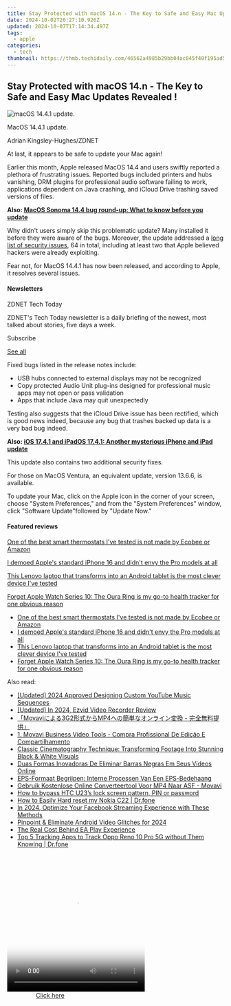 ```yaml
---
title: Stay Protected with macOS 14.n - The Key to Safe and Easy Mac Updates Revealed !
date: 2024-10-02T20:27:10.926Z
updated: 2024-10-07T17:14:34.497Z
tags:
  - apple
categories:
  - tech
thumbnail: https://thmb.techidaily.com/46562a4985b29bb04ac045f40f195ad5a81e8c6a78d3deb58b3600f2a5e9d7c1.jpg
---
```


## Stay Protected with macOS 14.n - The Key to Safe and Easy Mac Updates Revealed !

![macOS 14.4.1 update.](https://www.zdnet.com/a/img/resize/a219c759e4c4c162263d36e22aecf62d22d23508/2024/03/26/84430990-9fb5-4271-8844-3867de358d47/2024-03-26-09-56-06.jpg?auto=webp&width=1280)

MacOS 14.4.1 update.

Adrian Kingsley-Hughes/ZDNET

At last, it appears to be safe to update your Mac again!

Earlier this month, Apple released MacOS 14.4 and users swiftly reported a plethora of frustrating issues. Reported bugs included printers and hubs vanishing, DRM plugins for professional audio software failing to work, applications dependent on Java crashing, and iCloud Drive trashing saved versions of files. 

**Also: [MacOS Sonoma 14.4 bug round-up: What to know before you update](https://www.zdnet.com/article/macos-sonoma-14-4-bug-round-up-what-to-know-before-you-update/)**

Why didn't users simply skip this problematic update? Many installed it before they were aware of the bugs. Moreover, the update addressed a [long list of security issues](https://support.apple.com/en-us/HT214084), 64 in total, including at least two that Apple believed hackers were already exploiting. 

Fear not, for MacOS 14.4.1 has now been released, and according to Apple, it resolves several issues.

#### Newsletters

ZDNET Tech Today

ZDNET's Tech Today newsletter is a daily briefing of the newest, most talked about stories, five days a week.

 Subscribe

[See all](https://www.zdnet.com/newsletters/)

Fixed bugs listed in the release notes include:

* USB hubs connected to external displays may not be recognized
* Copy protected Audio Unit plug-ins designed for professional music apps may not open or pass validation
* Apps that include Java may quit unexpectedly

Testing also suggests that the iCloud Drive issue has been rectified, which is good news indeed, because any bug that trashes backed up data is a very bad bug indeed.

**Also: [iOS 17.4.1 and iPadOS 17.4.1: Another mysterious iPhone and iPad update](https://www.zdnet.com/article/ios-17-4-1-and-ipados-17-4-1-more-mysterious-iphone-and-ipad-updates/)**

This update also contains two additional security fixes. 

For those on MacOS Ventura, an equivalent update, version 13.6.6, is available.

To update your Mac, click on the Apple icon in the corner of your screen, choose "System Preferences," and from the "System Preferences" window, click "Software Update"followed by "Update Now."

#### Featured reviews

[One of the best smart thermostats I've tested is not made by Ecobee or Amazon](https://www.zdnet.com/article/one-of-the-best-smart-thermostats-ive-tested-is-not-made-by-ecobee-or-amazon/ "One of the best smart thermostats I've tested is not made by Ecobee or Amazon")

[I demoed Apple's standard iPhone 16 and didn't envy the Pro models at all](https://www.zdnet.com/article/why-im-recommending-the-standard-iphone-16-over-the-pro-this-year-and-im-not-alone/ "I demoed Apple's standard iPhone 16 and didn't envy the Pro models at all")

[This Lenovo laptop that transforms into an Android tablet is the most clever device I've tested](https://www.zdnet.com/article/i-tested-lenovos-windows-laptop-that-doubles-as-an-android-tablet-and-it-has-so-much-potential/ "This Lenovo laptop that transforms into an Android tablet is the most clever device I've tested")

[Forget Apple Watch Series 10: The Oura Ring is my go-to health tracker for one obvious reason](https://www.zdnet.com/article/forget-apple-watch-series-10-the-oura-ring-is-my-go-to-health-tracker-for-one-obvious-reason/ "Forget Apple Watch Series 10: The Oura Ring is my go-to health tracker for one obvious reason")

* [One of the best smart thermostats I've tested is not made by Ecobee or Amazon](https://www.zdnet.com/article/one-of-the-best-smart-thermostats-ive-tested-is-not-made-by-ecobee-or-amazon/ "One of the best smart thermostats I've tested is not made by Ecobee or Amazon")
* [I demoed Apple's standard iPhone 16 and didn't envy the Pro models at all](https://www.zdnet.com/article/why-im-recommending-the-standard-iphone-16-over-the-pro-this-year-and-im-not-alone/ "I demoed Apple's standard iPhone 16 and didn't envy the Pro models at all")
* [This Lenovo laptop that transforms into an Android tablet is the most clever device I've tested](https://www.zdnet.com/article/i-tested-lenovos-windows-laptop-that-doubles-as-an-android-tablet-and-it-has-so-much-potential/ "This Lenovo laptop that transforms into an Android tablet is the most clever device I've tested")
* [Forget Apple Watch Series 10: The Oura Ring is my go-to health tracker for one obvious reason](https://www.zdnet.com/article/forget-apple-watch-series-10-the-oura-ring-is-my-go-to-health-tracker-for-one-obvious-reason/ "Forget Apple Watch Series 10: The Oura Ring is my go-to health tracker for one obvious reason")

<ins class="adsbygoogle"
     style="display:block"
     data-ad-format="autorelaxed"
     data-ad-client="ca-pub-7571918770474297"
     data-ad-slot="1223367746"></ins>

<ins class="adsbygoogle"
     style="display:block"
     data-ad-client="ca-pub-7571918770474297"
     data-ad-slot="8358498916"
     data-ad-format="auto"
     data-full-width-responsive="true"></ins>

<span class="atpl-alsoreadstyle">Also read:</span>
<div><ul>
<li><a href="https://youtube-web.techidaily.com/ed-2024-approved-designing-custom-youtube-music-sequences/"><u>[Updated] 2024 Approved Designing Custom YouTube Music Sequences</u></a></li>
<li><a href="https://visual-screen-recording.techidaily.com/updated-in-2024-ezvid-video-recorder-review/"><u>[Updated] In 2024, Ezvid Video Recorder Review</u></a></li>
<li><a href="https://tech-recovery.techidaily.com/1726224377781-movavi3g2mp4/"><u>「Movaviによる3G2形式からMP4への簡単なオンライン変換 - 完全無料提供」</u></a></li>
<li><a href="https://tech-recovery.techidaily.com/1-movavi-business-video-tools-compra-profissional-de-edicao-e-compartilhamento/"><u>1. Movavi Business Video Tools - Compra Profissional De Edição E Compartilhamento</u></a></li>
<li><a href="https://tech-recovery.techidaily.com/classic-cinematography-technique-transforming-footage-into-stunning-black-and-white-visuals/"><u>Classic Cinematography Technique: Transforming Footage Into Stunning Black & White Visuals</u></a></li>
<li><a href="https://tech-recovery.techidaily.com/duas-formas-inovadoras-de-eliminar-barras-negras-em-seus-videos-online/"><u>Duas Formas Inovadoras De Eliminar Barras Negras Em Seus Vídeos Online</u></a></li>
<li><a href="https://tech-recovery.techidaily.com/eps-formaat-begrijpen-interne-processen-van-een-eps-bedehaang/"><u>EPS-Formaat Begrijpen: Interne Processen Van Een EPS-Bedehaang</u></a></li>
<li><a href="https://tech-recovery.techidaily.com/gebruik-kostenlose-online-converteertool-voor-mp4-naar-asf-movavi/"><u>Gebruik Kostenlose Online Converteertool Voor MP4 Naar ASF - Movavi</u></a></li>
<li><a href="https://phone-solutions.techidaily.com/how-to-bypass-htc-u23-s-lock-screen-pattern-pin-or-password-by-drfone-android-unlock-android-unlock/"><u>How to bypass HTC U23’s lock screen pattern, PIN or password</u></a></li>
<li><a href="https://techidaily.com/how-to-easily-hard-reset-my-nokia-c22-drfone-by-drfone-reset-android-reset-android/"><u>How to Easily Hard reset my Nokia C22 | Dr.fone</u></a></li>
<li><a href="https://screen-activity-recording.techidaily.com/in-2024-optimize-your-facebook-streaming-experience-with-these-methods/"><u>In 2024, Optimize Your Facebook Streaming Experience with These Methods</u></a></li>
<li><a href="https://facebook-video-recording.techidaily.com/pinpoint-and-eliminate-android-video-glitches-for-2024/"><u>Pinpoint & Eliminate Android Video Glitches for 2024</u></a></li>
<li><a href="https://games-able.techidaily.com/the-real-cost-behind-ea-play-experience/"><u>The Real Cost Behind EA Play Experience</u></a></li>
<li><a href="https://android-location-track.techidaily.com/top-5-tracking-apps-to-track-oppo-reno-10-pro-5g-without-them-knowing-drfone-by-drfone-virtual-android/"><u>Top 5 Tracking Apps to Track Oppo Reno 10 Pro 5G without Them Knowing | Dr.fone</u></a></li>
</ul></div>

<!-- affiliate ads begin -->
<span id="1498635">
					<video width="320" height="320" style="cursor:pointer"
           poster="//a.impactradius-go.com/display-clicktoplayimage/1498635.png"
           onclick="if(!this.playClicked){this.play();this.setAttribute('controls',true);this.playClicked=true;}">
	   <source src="//a.impactradius-go.com/display-ad/17326-1498635">
	   <img src="//a.impactradius-go.com/display-clicktoplayimage/1498635.png" style="border: none; height: 100%; width: 100%; object-fit: contain">
	</video>
	<div style="width:200px;text-align:center"><a href="javascript:window.open(decodeURIComponent('https%3A%2F%2Fancheer.sjv.io%2Fc%2F5597632%2F1498635%2F17326'), '_blank');void(0);">Click here</a></div>
</span>
<img height="0" width="0" src="https://imp.pxf.io/i/5597632/1498635/17326" style="position:absolute;visibility:hidden;" border="0" />
<!-- affiliate ads end -->

